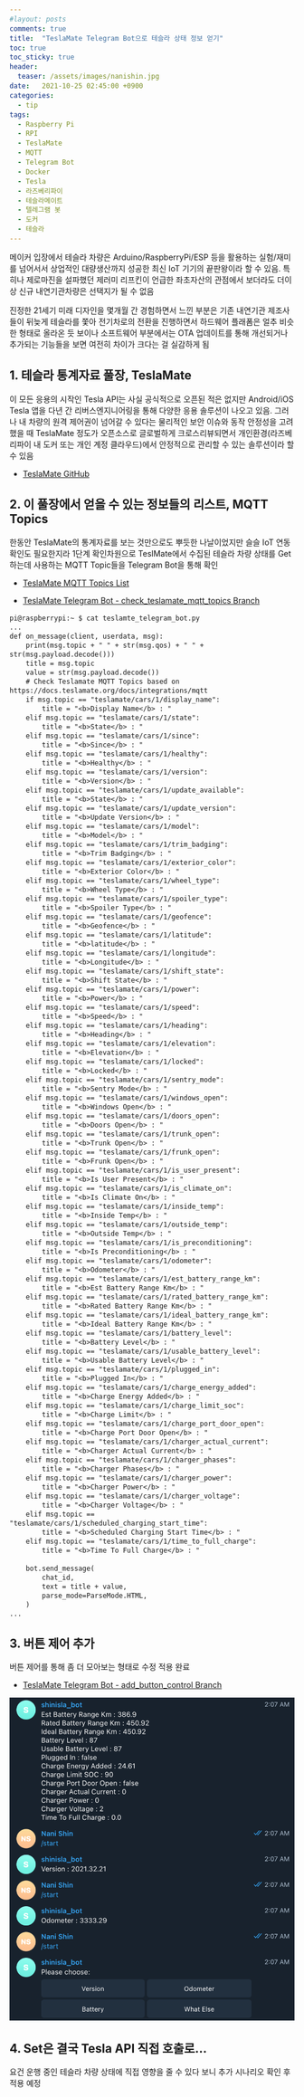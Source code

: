 ```yaml
---
#layout: posts
comments: true
title:  "TeslaMate Telegram Bot으로 테슬라 상태 정보 얻기"
toc: true
toc_sticky: true
header:
  teaser: /assets/images/nanishin.jpg
date:   2021-10-25 02:45:00 +0900
categories:
  - tip
tags:
  - Raspberry Pi
  - RPI
  - TeslaMate
  - MQTT
  - Telegram Bot
  - Docker
  - Tesla
  - 라즈베리파이
  - 테슬라메이트
  - 텔레그램 봇
  - 도커
  - 테슬라
---
```

메이커 입장에서 테슬라 차량은 Arduino/RaspberryPi/ESP 등을 활용하는 실험/재미를 넘어서서 상업적인 대량생산까지 성공한 최신 IoT 기기의 끝판왕이라 할 수 있음. 특히나 제로마진을 설파했던 제러미 리프킨이 언급한 좌초자산의 관점에서 보더라도 더이상 신규 내연기관차량은 선택지가 될 수 없음

진정한 21세기 미래 디자인을 몇개월 간 경험하면서 느낀 부분은 기존 내연기관 제조사들이 뒤늦게 테슬라를 쫓아 전기차로의 전환을 진행하면서 하드웨어 플래폼은 얼추 비슷한 형태로 올라온 듯 보이나 소프트웨어 부분에서는 OTA 업데이트를 통해 개선되거나 추가되는 기능들을 보면 여전히 차이가 크다는 걸 실감하게 됨

## 1. 테슬라 통계자료 풀장, TeslaMate

이 모든 응용의 시작인 Tesla API는 사실 공식적으로 오픈된 적은 없지만 Android/iOS Tesla 앱을 다년 간 리버스엔지니어링을 통해 다양한 응용 솔루션이 나오고 있음. 그러나 내 차량의 원격 제어권이 넘어갈 수 있다는 물리적인 보안 이슈와 동작 안정성을 고려했을 때 TeslaMate 정도가 오픈소스로 글로벌하게 크로스리뷰되면서 개인환경(라즈베리파이 내 도커 또는 개인 계정 클라우드)에서 안정적으로 관리할 수 있는 솔루션이라 할 수 있음

- [TeslaMate GitHub](https://github.com/adriankumpf/teslamate)

## 2. 이 풀장에서 얻을 수 있는 정보들의 리스트, MQTT Topics

한동안 TeslaMate의 통계자료를 보는 것만으로도 뿌듯한 나날이었지만 슬슬 IoT 연동 확인도 필요한지라 1단계 확인차원으로 TeslMate에서 수집된 테슬라 차량 상태를 Get하는데 사용하는 MQTT Topic들을 Telegram Bot을 통해 확인

- [TeslaMate MQTT Topics List](https://docs.teslamate.org/docs/integrations/mqtt#mqtt-topics)

- [TeslaMate Telegram Bot - check_teslamate_mqtt_topics Branch](https://github.com/nanishin/TeslaMate_Telegram_Bot/tree/check_teslamate_mqtt_topics)

```shell
pi@raspberrypi:~ $ cat teslamte_telegram_bot.py
...
def on_message(client, userdata, msg):
    print(msg.topic + " " + str(msg.qos) + " " + str(msg.payload.decode()))
    title = msg.topic
    value = str(msg.payload.decode())
    # Check Teslamate MQTT Topics based on https://docs.teslamate.org/docs/integrations/mqtt
    if msg.topic == "teslamate/cars/1/display_name":
        title = "<b>Display Name</b> : "
    elif msg.topic == "teslamate/cars/1/state":
        title = "<b>State</b> : "
    elif msg.topic == "teslamate/cars/1/since":
        title = "<b>Since</b> : "
    elif msg.topic == "teslamate/cars/1/healthy":
        title = "<b>Healthy</b> : "
    elif msg.topic == "teslamate/cars/1/version":
        title = "<b>Version</b> : "
    elif msg.topic == "teslamate/cars/1/update_available":
        title = "<b>State</b> : "
    elif msg.topic == "teslamate/cars/1/update_version":
        title = "<b>Update Version</b> : "
    elif msg.topic == "teslamate/cars/1/model":
        title = "<b>Model</b> : "
    elif msg.topic == "teslamate/cars/1/trim_badging":
        title = "<b>Trim Badging</b> : "
    elif msg.topic == "teslamate/cars/1/exterior_color":
        title = "<b>Exterior Color</b> : "
    elif msg.topic == "teslamate/cars/1/wheel_type":
        title = "<b>Wheel Type</b> : "
    elif msg.topic == "teslamate/cars/1/spoiler_type":
        title = "<b>Spoiler Type</b> : "
    elif msg.topic == "teslamate/cars/1/geofence":
        title = "<b>Geofence</b> : "
    elif msg.topic == "teslamate/cars/1/latitude":
        title = "<b>latitude</b> : "
    elif msg.topic == "teslamate/cars/1/longitude":
        title = "<b>Longitude</b> : "
    elif msg.topic == "teslamate/cars/1/shift_state":
        title = "<b>Shift State</b> : "
    elif msg.topic == "teslamate/cars/1/power":
        title = "<b>Power</b> : "
    elif msg.topic == "teslamate/cars/1/speed":
        title = "<b>Speed</b> : "
    elif msg.topic == "teslamate/cars/1/heading":
        title = "<b>Heading</b> : "
    elif msg.topic == "teslamate/cars/1/elevation":
        title = "<b>Elevation</b> : "
    elif msg.topic == "teslamate/cars/1/locked":
        title = "<b>Locked</b> : "
    elif msg.topic == "teslamate/cars/1/sentry_mode":
        title = "<b>Sentry Mode</b> : "
    elif msg.topic == "teslamate/cars/1/windows_open":
        title = "<b>Windows Open</b> : "
    elif msg.topic == "teslamate/cars/1/doors_open":
        title = "<b>Doors Open</b> : "
    elif msg.topic == "teslamate/cars/1/trunk_open":
        title = "<b>Trunk Open</b> : "
    elif msg.topic == "teslamate/cars/1/frunk_open":
        title = "<b>Frunk Open</b> : "
    elif msg.topic == "teslamate/cars/1/is_user_present":
        title = "<b>Is User Present</b> : "
    elif msg.topic == "teslamate/cars/1/is_climate_on":
        title = "<b>Is Climate On</b> : "
    elif msg.topic == "teslamate/cars/1/inside_temp":
        title = "<b>Inside Temp</b> : "
    elif msg.topic == "teslamate/cars/1/outside_temp":
        title = "<b>Outside Temp</b> : "
    elif msg.topic == "teslamate/cars/1/is_preconditioning":
        title = "<b>Is Preconditioning</b> : "
    elif msg.topic == "teslamate/cars/1/odometer":
        title = "<b>Odometer</b> : "
    elif msg.topic == "teslamate/cars/1/est_battery_range_km":
        title = "<b>Est Battery Range Km</b> : "
    elif msg.topic == "teslamate/cars/1/rated_battery_range_km":
        title = "<b>Rated Battery Range Km</b> : "
    elif msg.topic == "teslamate/cars/1/ideal_battery_range_km":
        title = "<b>Ideal Battery Range Km</b> : "
    elif msg.topic == "teslamate/cars/1/battery_level":
        title = "<b>Battery Level</b> : "
    elif msg.topic == "teslamate/cars/1/usable_battery_level":
        title = "<b>Usable Battery Level</b> : "
    elif msg.topic == "teslamate/cars/1/plugged_in":
        title = "<b>Plugged In</b> : "
    elif msg.topic == "teslamate/cars/1/charge_energy_added":
        title = "<b>Charge Energy Added</b> : "
    elif msg.topic == "teslamate/cars/1/charge_limit_soc":
        title = "<b>Charge Limit</b> : "
    elif msg.topic == "teslamate/cars/1/charge_port_door_open":
        title = "<b>Charge Port Door Open</b> : "
    elif msg.topic == "teslamate/cars/1/charger_actual_current":
        title = "<b>Charger Actual Current</b> : "
    elif msg.topic == "teslamate/cars/1/charger_phases":
        title = "<b>Charger Phases</b> : "
    elif msg.topic == "teslamate/cars/1/charger_power":
        title = "<b>Charger Power</b> : "
    elif msg.topic == "teslamate/cars/1/charger_voltage":
        title = "<b>Charger Voltage</b> : "
    elif msg.topic == "teslamate/cars/1/scheduled_charging_start_time":
        title = "<b>Scheduled Charging Start Time</b> : "
    elif msg.topic == "teslamate/cars/1/time_to_full_charge":
        title = "<b>Time To Full Charge</b> : "

    bot.send_message(
        chat_id,
        text = title + value,
        parse_mode=ParseMode.HTML,
    )
...
```

## 3. 버튼 제어 추가

버튼 제어를 통해 좀 더 모아보는 형태로 수정 적용 완료

- [TeslaMate Telegram Bot - add_button_control Branch](https://github.com/nanishin/TeslaMate_Telegram_Bot/tree/add_button_control)

![Tesla Vehicle Information with TeslaMate MQTT Topics](/assets/images/teslamate_telegram_bot.png)

## 4. Set은 결국 Tesla API 직접 호출로...

요건 운행 중인 테슬라 차량 상태에 직접 영향을 줄 수 있다 보니 추가 시나리오 확인 후 적용 예정
